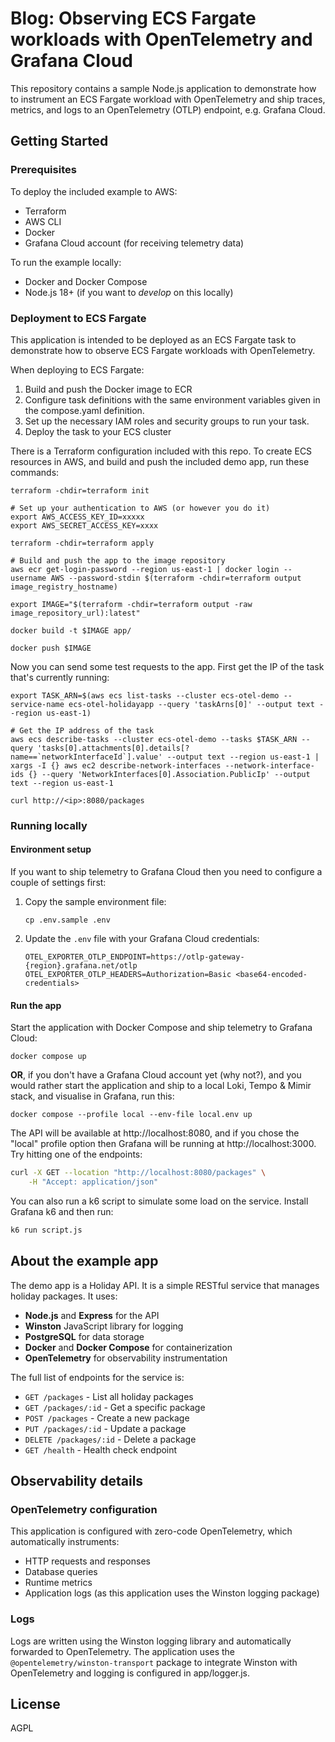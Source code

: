 # Blog: Observing ECS Fargate workloads with OpenTelemetry and Grafana Cloud

This repository contains a sample Node.js application to demonstrate how to instrument an ECS Fargate workload with OpenTelemetry and ship traces, metrics, and logs to an OpenTelemetry (OTLP) endpoint, e.g. Grafana Cloud.

## Getting Started

### Prerequisites

To deploy the included example to AWS:

- Terraform 
- AWS CLI
- Docker
- Grafana Cloud account (for receiving telemetry data)

To run the example locally:

- Docker and Docker Compose
- Node.js 18+ (if you want to _develop_ on this locally)

### Deployment to ECS Fargate

This application is intended to be deployed as an ECS Fargate task to demonstrate how to observe ECS Fargate workloads with OpenTelemetry.

When deploying to ECS Fargate:

1. Build and push the Docker image to ECR
2. Configure task definitions with the same environment variables given in the compose.yaml definition.
3. Set up the necessary IAM roles and security groups to run your task.
4. Deploy the task to your ECS cluster

There is a Terraform configuration included with this repo. To create ECS resources in AWS, and build and push the included demo app, run these commands:

```shell
terraform -chdir=terraform init

# Set up your authentication to AWS (or however you do it)
export AWS_ACCESS_KEY_ID=xxxxx
export AWS_SECRET_ACCESS_KEY=xxxx

terraform -chdir=terraform apply

# Build and push the app to the image repository
aws ecr get-login-password --region us-east-1 | docker login --username AWS --password-stdin $(terraform -chdir=terraform output image_registry_hostname)

export IMAGE="$(terraform -chdir=terraform output -raw image_repository_url):latest"

docker build -t $IMAGE app/

docker push $IMAGE
```

Now you can send some test requests to the app. First get the IP of the task that's currently running:

```shell
export TASK_ARN=$(aws ecs list-tasks --cluster ecs-otel-demo --service-name ecs-otel-holidayapp --query 'taskArns[0]' --output text --region us-east-1)

# Get the IP address of the task
aws ecs describe-tasks --cluster ecs-otel-demo --tasks $TASK_ARN --query 'tasks[0].attachments[0].details[?name==`networkInterfaceId`].value' --output text --region us-east-1 | xargs -I {} aws ec2 describe-network-interfaces --network-interface-ids {} --query 'NetworkInterfaces[0].Association.PublicIp' --output text --region us-east-1

curl http://<ip>:8080/packages
```

### Running locally

#### Environment setup

If you want to ship telemetry to Grafana Cloud then you need to configure a couple of settings first:

1. Copy the sample environment file:
   ```shell
   cp .env.sample .env
   ```

2. Update the `.env` file with your Grafana Cloud credentials:
   ```shell
   OTEL_EXPORTER_OTLP_ENDPOINT=https://otlp-gateway-{region}.grafana.net/otlp
   OTEL_EXPORTER_OTLP_HEADERS=Authorization=Basic <base64-encoded-credentials>
   ```

#### Run the app

Start the application with Docker Compose and ship telemetry to Grafana Cloud:

```shell
docker compose up
```

**OR**, if you don't have a Grafana Cloud account yet (why not?), and you would rather start the application and ship to a local Loki, Tempo & Mimir stack, and visualise in Grafana, run this:

```shell
docker compose --profile local --env-file local.env up
```

The API will be available at http://localhost:8080, and if you chose the "local" profile option then Grafana will be running at http://localhost:3000. Try hitting one of the endpoints:

```sh
curl -X GET --location "http://localhost:8080/packages" \
    -H "Accept: application/json"
```

You can also run a k6 script to simulate some load on the service. Install Grafana k6 and then run:

```sh
k6 run script.js
```

## About the example app

The demo app is a Holiday API. It is a simple RESTful service that manages holiday packages. It uses:

- **Node.js** and **Express** for the API
- **Winston** JavaScript library for logging
- **PostgreSQL** for data storage
- **Docker** and **Docker Compose** for containerization
- **OpenTelemetry** for observability instrumentation

The full list of endpoints for the service is:

- `GET /packages` - List all holiday packages
- `GET /packages/:id` - Get a specific package
- `POST /packages` - Create a new package
- `PUT /packages/:id` - Update a package
- `DELETE /packages/:id` - Delete a package
- `GET /health` - Health check endpoint

## Observability details

### OpenTelemetry configuration

This application is configured with zero-code OpenTelemetry, which automatically instruments:

- HTTP requests and responses
- Database queries
- Runtime metrics
- Application logs (as this application uses the Winston logging package)

### Logs

Logs are written using the Winston logging library and automatically forwarded to OpenTelemetry. The application uses the `@opentelemetry/winston-transport` package to integrate Winston with OpenTelemetry and logging is configured in app/logger.js.

## License

AGPL

